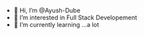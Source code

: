- 👋 Hi, I’m @Ayush-Dube
- 👀 I’m interested in Full Stack Developement
- 🌱 I’m currently learning ...a lot

<!---
Ayush-Dube/Ayush-Dube is a ✨ special ✨ repository because its `README.md` (this file) appears on your GitHub profile.
You can click the Preview link to take a look at your changes.
--->
